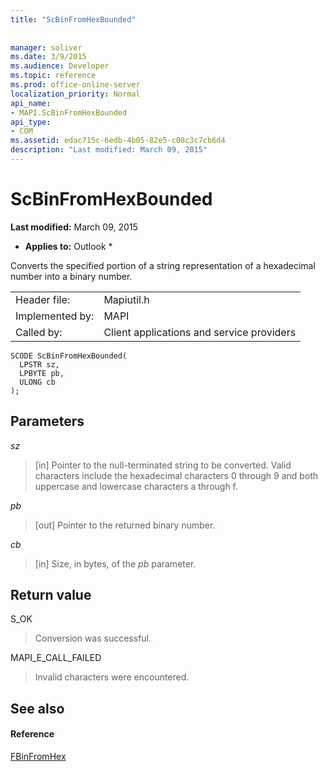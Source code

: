 ```yaml
---
title: "ScBinFromHexBounded"
 
 
manager: soliver
ms.date: 3/9/2015
ms.audience: Developer
ms.topic: reference
ms.prod: office-online-server
localization_priority: Normal
api_name:
- MAPI.ScBinFromHexBounded
api_type:
- COM
ms.assetid: edac715c-6edb-4b05-82e5-c08c3c7cb6d4
description: "Last modified: March 09, 2015"
---
```


# ScBinFromHexBounded

 **Last modified:** March 09, 2015 
  
 * **Applies to:** Outlook * 
  
Converts the specified portion of a string representation of a hexadecimal number into a binary number. 
  
|||
|:-----|:-----|
|Header file:  <br/> |Mapiutil.h  <br/> |
|Implemented by:  <br/> |MAPI  <br/> |
|Called by:  <br/> |Client applications and service providers  <br/> |
   
```
SCODE ScBinFromHexBounded(
  LPSTR sz,
  LPBYTE pb,
  ULONG cb
);
```

## Parameters

 _sz_
  
> [in] Pointer to the null-terminated string to be converted. Valid characters include the hexadecimal characters 0 through 9 and both uppercase and lowercase characters a through f.
    
 _pb_
  
> [out] Pointer to the returned binary number.
    
 _cb_
  
> [in] Size, in bytes, of the  _pb_ parameter. 
    
## Return value

S_OK
  
> Conversion was successful.
    
MAPI_E_CALL_FAILED
  
> Invalid characters were encountered.
    
## See also

#### Reference

[FBinFromHex](fbinfromhex.md)


